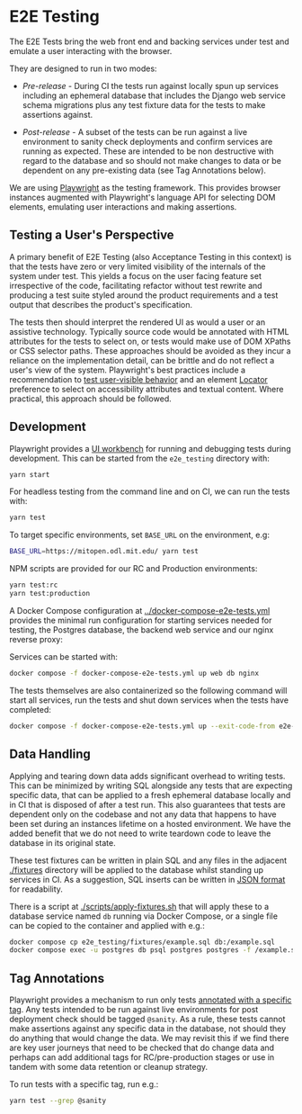 # E2E Testing

The E2E Tests bring the web front end and backing services under test and emulate a user interacting with the browser.

They are designed to run in two modes:

- _Pre-release_ - During CI the tests run against locally spun up services including an ephemeral database that includes the Django web service schema migrations plus any test fixture data for the tests to make assertions against.

- _Post-release_ - A subset of the tests can be run against a live environment to sanity check deployments and confirm services are running as expected. These are intended to be non destructive with regard to the database and so should not make changes to data or be dependent on any pre-existing data (see Tag Annotations below).

We are using [Playwright](https://playwright.dev/) as the testing framework. This provides browser instances augmented with Playwright's language API for selecting DOM elements, emulating user interactions and making assertions.

## Testing a User's Perspective

A primary benefit of E2E Testing (also Acceptance Testing in this context) is that the tests have zero or very limited visibility of the internals of the system under test. This yields a focus on the user facing feature set irrespective of the code, facilitating refactor without test rewrite and producing a test suite styled around the product requirements and a test output that describes the product's specification.

The tests then should interpret the rendered UI as would a user or an assistive technology. Typically source code would be annotated with HTML attributes for the tests to select on, or tests would make use of DOM XPaths or CSS selector paths. These approaches should be avoided as they incur a reliance on the implementation detail, can be brittle and do not reflect a user's view of the system. Playwright's best practices include a recommendation to [test user-visible behavior](https://playwright.dev/docs/best-practices#test-user-visible-behavior) and an element [Locator](https://playwright.dev/docs/locators) preference to select on accessibility attributes and textual content. Where practical, this approach should be followed.

## Development

Playwright provides a [UI workbench](https://playwright.dev/docs/test-ui-mode) for running and debugging tests during development. This can be started from the `e2e_testing` directory with:

```bash
yarn start
```

For headless testing from the command line and on CI, we can run the tests with:

```bash
yarn test
```

To target specific environments, set `BASE_URL` on the environment, e.g:

```bash
BASE_URL=https://mitopen.odl.mit.edu/ yarn test
```

NPM scripts are provided for our RC and Production environments:

```bash
yarn test:rc
yarn test:production
```

A Docker Compose configuration at [../docker-compose-e2e-tests.yml](../docker-compose-e2e-tests.yml) provides the minimal run configuration for starting services needed for testing, the Postgres database, the backend web service and our nginx reverse proxy:

Services can be started with:

```bash
docker compose -f docker-compose-e2e-tests.yml up web db nginx
```

The tests themselves are also containerized so the following command will start all services, run the tests and shut down services when the tests have completed:

```bash
docker compose -f docker-compose-e2e-tests.yml up --exit-code-from e2e-tests
```

## Data Handling

Applying and tearing down data adds significant overhead to writing tests. This can be minimized by writing SQL alongside any tests that are expecting specific data, that can be applied to a fresh ephemeral database locally and in CI that is disposed of after a test run. This also guarantees that tests are dependent only on the codebase and not any data that happens to have been set during an instances lifetime on a hosted environment. We have the added benefit that we do not need to write teardown code to leave the database in its original state.

These test fixtures can be written in plain SQL and any files in the adjacent [./fixtures](./fixtures) directory will be applied to the database whilst standing up services in CI. As a suggestion, SQL inserts can be written in [JSON format](https://www.postgresql.org/docs/9.6/functions-json.html) for readability.

There is a script at [./scripts/apply-fixtures.sh](./scripts/apply-fixtures.sh) that will apply these to a database service named `db` running via Docker Compose, or a single file can be copied to the container and applied with e.g.:

```bash
docker compose cp e2e_testing/fixtures/example.sql db:/example.sql
docker compose exec -u postgres db psql postgres postgres -f /example.sql
```

## Tag Annotations

Playwright provides a mechanism to run only tests [annotated with a specific tag](https://playwright.dev/docs/test-annotations#tag-tests). Any tests intended to be run against live environments for post deployment check should be tagged `@sanity`. As a rule, these tests cannot make assertions against any specific data in the database, not should they do anything that would change the data. We may revisit this if we find there are key user journeys that need to be checked that do change data and perhaps can add additional tags for RC/pre-production stages or use in tandem with some data retention or cleanup strategy.

To run tests with a specific tag, run e.g.:

```bash
yarn test --grep @sanity
```
